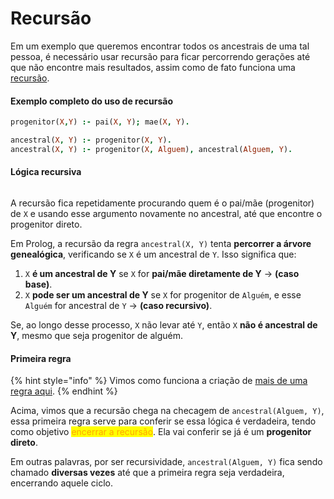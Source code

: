 # Recursão

Em um exemplo que queremos encontrar todos os ancestrais de uma tal pessoa, é necessário usar recursão para ficar percorrendo gerações até que não encontre mais resultados, assim como de fato funciona uma [recursão](../../../../semestre-2/estrutura-de-dados/recursao.md).

#### Exemplo completo do uso de recursão

```prolog
progenitor(X,Y) :- pai(X, Y); mae(X, Y).

ancestral(X, Y) :- progenitor(X, Y).
ancestral(X, Y) :- progenitor(X, Alguem), ancestral(Alguem, Y).
```

#### Lógica recursiva

<figure><img src="../../../../.gitbook/assets/recursão em prolog.png" alt=""><figcaption></figcaption></figure>

A recursão fica repetidamente procurando quem é o pai/mãe (progenitor) de `X` e usando esse argumento novamente no ancestral, até que encontre o progenitor direto.

Em Prolog, a recursão da regra `ancestral(X, Y)` tenta **percorrer a árvore genealógica**, verificando se `X` é um ancestral de `Y`. Isso significa que:

1. `X` **é um ancestral de Y** se `X` for **pai/mãe diretamente de Y** → **(caso base)**.
2. `X` **pode ser um ancestral de Y** se `X` for progenitor de `Alguém`, e esse `Alguém` for ancestral de `Y` → **(caso recursivo)**.

Se, ao longo desse processo, `X` não levar até `Y`, então `X` **não é ancestral de Y**, mesmo que seja progenitor de alguém.

#### Primeira regra

{% hint style="info" %}
Vimos como funciona a criação de [mais de uma regra aqui](repetir-predicado.md).
{% endhint %}

Acima, vimos que a recursão chega na checagem de `ancestral(Alguem, Y)`, essa primeira regra serve para conferir se essa lógica é verdadeira, tendo como objetivo <mark style="color:orange;">encerrar a recursão</mark>. Ela vai conferir se já é um **progenitor direto**.

Em outras palavras, por ser recursividade, `ancestral(Alguem, Y)` fica sendo chamado **diversas vezes** até que a primeira regra seja verdadeira, encerrando aquele ciclo.
